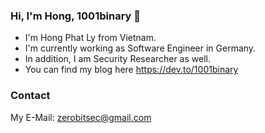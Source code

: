### Hi, I'm Hong, 1001binary 👋

- I'm Hong Phat Ly from Vietnam.
- I'm currently working as Software Engineer in Germany.
- In addition, I am Security Researcher as well.
- You can find my blog here https://dev.to/1001binary

### Contact
My E-Mail: zerobitsec@gmail.com
